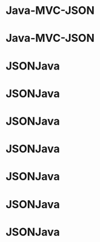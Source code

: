 # Java-MVC-JSON
# Java-MVC-JSON
# JSONJava
# JSONJava
# JSONJava
# JSONJava
# JSONJava
# JSONJava
# JSONJava
